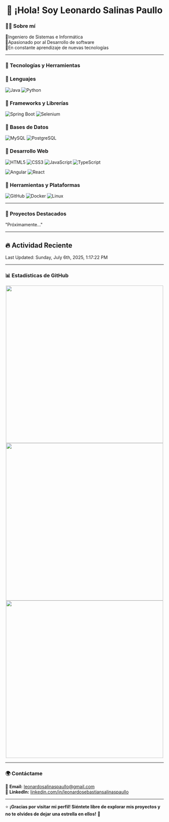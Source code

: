 <h1 align="center">👋 ¡Hola! Soy Leonardo Salinas Paullo</h1>  

### 👨‍💻 Sobre mí

🔹Ingeniero de Sistemas e Informática  
🔹Apasionado por al Desarrollo de software  
🔹En constante aprendizaje de nuevas tecnologías

---

### 🚀 Tecnologías y Herramientas  

### 🔹 Lenguajes  

![Java](https://img.shields.io/badge/Java-ED8B00?style=for-the-badge&logo=openjdk&logoColor=white) ![Python](https://img.shields.io/badge/Python-3776AB?style=for-the-badge&logo=python&logoColor=white)

### 🔹 Frameworks y Librerías  

![Spring Boot](https://img.shields.io/badge/Spring_Boot-6DB33F?style=for-the-badge&logo=spring&logoColor=white) ![Selenium](https://img.shields.io/badge/Selenium-43B02A?style=for-the-badge&logo=selenium&logoColor=white)

### 🔹 Bases de Datos  

![MySQL](https://img.shields.io/badge/MySQL-4479A1?style=for-the-badge&logo=mysql&logoColor=white) ![PostgreSQL](https://img.shields.io/badge/PostgreSQL-316192?style=for-the-badge&logo=postgresql&logoColor=white)

### 🔹 Desarrollo Web  

![HTML5](https://img.shields.io/badge/HTML5-E34F26?style=for-the-badge&logo=html5&logoColor=white) ![CSS3](https://img.shields.io/badge/CSS3-1572B6?style=for-the-badge&logo=css3&logoColor=white) ![JavaScript](https://img.shields.io/badge/JavaScript-F7DF1E?style=for-the-badge&logo=javascript&logoColor=black) ![TypeScript](https://img.shields.io/badge/TypeScript-3178C6?style=for-the-badge&logo=typescript&logoColor=white)

![Angular](https://img.shields.io/badge/Angular-DD0031?style=for-the-badge&logo=angular&logoColor=white) ![React](https://img.shields.io/badge/React-61DAFB?style=for-the-badge&logo=react&logoColor=black)

### 🔹 Herramientas y Plataformas  

![GitHub](https://img.shields.io/badge/GitHub-181717?style=for-the-badge&logo=github&logoColor=white) ![Docker](https://img.shields.io/badge/Docker-2496ED?style=for-the-badge&logo=docker&logoColor=white) ![Linux](https://img.shields.io/badge/Linux-FCC624?style=for-the-badge&logo=linux&logoColor=black)

---

### 📌 Proyectos Destacados  

"Próximamente..."

---

## 🔥 Actividad Reciente  
<!--RECENT_ACTIVITY:start-->
<!--RECENT_ACTIVITY:end-->
<!--RECENT_ACTIVITY:last_update-->
Last Updated: Sunday, July 6th, 2025, 1:17:22 PM
<!--RECENT_ACTIVITY:last_update_end-->

---

### 📊 Estadísticas de GitHub  

<div align="center">

<td align="center">
      <img src="https://github-readme-stats.vercel.app/api?username=LeoSebasSP&show_icons=true&theme=radical" width="500px"/>
    </td>

<td align="center">
  <img src="https://github-readme-streak-stats.herokuapp.com/?user=LeoSebasSP&theme=radical" width="500px"/>
</td>

<td align="center">
      <img src="https://github-readme-stats.vercel.app/api/top-langs/?username=LeoSebasSP&layout=compact&langs_count=6&theme=radical" width="500px"/>
    </td>
</div>

---

### 🌍 Contáctame  

📩 **Email:** [leonardosalinaspaullo@gmail.com](mailto:leonardosalinaspaullo@gmail.com)  
💼 **LinkedIn:** [linkedin.com/in/leonardosebastiansalinaspaullo](www.linkedin.com/in/leonardosebastiansalinaspaullo)  

---

⭐ **¡Gracias por visitar mi perfil! Siéntete libre de explorar mis proyectos y no te olvides de dejar una estrella en ellos!** 🚀
